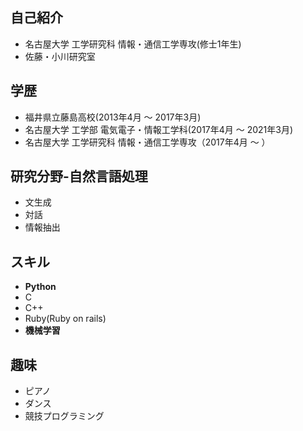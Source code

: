 ## 自己紹介
- 名古屋大学 工学研究科 情報・通信工学専攻(修士1年生)
- 佐藤・小川研究室

## 学歴
- 福井県立藤島高校(2013年4月 〜 2017年3月)
- 名古屋大学 工学部 電気電子・情報工学科(2017年4月 〜 2021年3月)
- 名古屋大学 工学研究科 情報・通信工学専攻（2017年4月 〜 ）

## 研究分野-自然言語処理
- 文生成
- 対話
- 情報抽出

## スキル
- **Python**
- C
- C++
- Ruby(Ruby on rails)
- **機械学習**

## 趣味
- ピアノ
- ダンス
- 競技プログラミング
<!--
**ShusukeSugimoto/ShusukeSugimoto** is a ✨ _special_ ✨ repository because its `README.md` (this file) appears on your GitHub profile.

Here are some ideas to get you started:

- 🔭 I’m currently working on ...
- 🌱 I’m currently learning ...
- 👯 I’m looking to collaborate on ...
- 🤔 I’m looking for help with ...
- 💬 Ask me about ...
- 📫 How to reach me: ...
- 😄 Pronouns: ...
- ⚡ Fun fact: ...
-->
